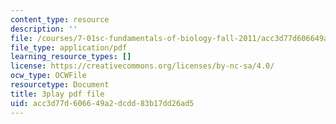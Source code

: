 ```yaml
---
content_type: resource
description: ''
file: /courses/7-01sc-fundamentals-of-biology-fall-2011/acc3d77d606649a2dcdd83b17dd26ad5_qY0ixUWJx0g.pdf
file_type: application/pdf
learning_resource_types: []
license: https://creativecommons.org/licenses/by-nc-sa/4.0/
ocw_type: OCWFile
resourcetype: Document
title: 3play pdf file
uid: acc3d77d-6066-49a2-dcdd-83b17dd26ad5
---
```

